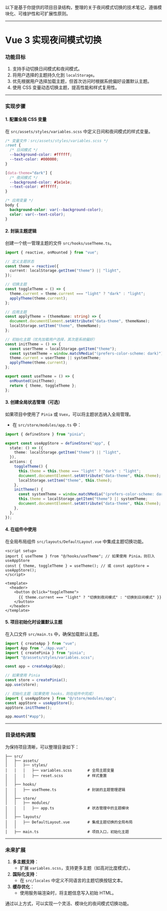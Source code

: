 以下是基于你提供的项目目录结构，整理的关于夜间模式切换的技术笔记，遵循模块化、可维护性和可扩展性原则。

---

# Vue 3 实现夜间模式切换

### **功能目标**
1. 支持手动切换日间模式和夜间模式。
2. 将用户选择的主题持久化到 `localStorage`。
3. 优先根据用户选择加载主题，但首次访问时根据系统偏好设置默认主题。
4. 使用 CSS 变量动态切换主题，提高性能和样式复用性。

---

### **实现步骤**

#### **1. 配置全局 CSS 变量**
在 `src/assets/styles/variables.scss` 中定义日间和夜间模式的样式变量。

```scss
/* 变量文件：src/assets/styles/variables.scss */
:root {
  /* 日间模式 */
  --background-color: #ffffff;
  --text-color: #000000;
}

[data-theme="dark"] {
  /* 夜间模式 */
  --background-color: #1e1e1e;
  --text-color: #ffffff;
}

/* 应用变量 */
body {
  background-color: var(--background-color);
  color: var(--text-color);
}
```

#### **2. 封装主题逻辑**
创建一个统一管理主题的文件 `src/hooks/useTheme.ts`。

```typescript
import { reactive, onMounted } from "vue";

// 定义主题状态
const theme = reactive({
  current: localStorage.getItem("theme") || "light",
});

// 切换主题
const toggleTheme = () => {
  theme.current = theme.current === "light" ? "dark" : "light";
  applyTheme(theme.current);
};

// 应用主题
const applyTheme = (themeName: string) => {
  document.documentElement.setAttribute("data-theme", themeName);
  localStorage.setItem("theme", themeName);
};

// 初始化主题（优先加载用户选择，其次是系统偏好）
const initTheme = () => {
  const userTheme = localStorage.getItem("theme");
  const systemTheme = window.matchMedia("(prefers-color-scheme: dark)").matches ? "dark" : "light";
  theme.current = userTheme || systemTheme;
  applyTheme(theme.current);
};

export const useTheme = () => {
  onMounted(initTheme);
  return { theme, toggleTheme };
};
```

#### **3. 创建全局状态管理（可选）**
如果项目中使用了 `Pinia` 或 `Vuex`，可以将主题状态纳入全局管理。

- 在 `src/store/modules/app.ts` 中：
```typescript
import { defineStore } from "pinia";

export const useAppStore = defineStore("app", {
  state: () => ({
    theme: localStorage.getItem("theme") || "light",
  }),
  actions: {
    toggleTheme() {
      this.theme = this.theme === "light" ? "dark" : "light";
      document.documentElement.setAttribute("data-theme", this.theme);
      localStorage.setItem("theme", this.theme);
    },
    initTheme() {
      const systemTheme = window.matchMedia("(prefers-color-scheme: dark)").matches ? "dark" : "light";
      this.theme = localStorage.getItem("theme") || systemTheme;
      document.documentElement.setAttribute("data-theme", this.theme);
    },
  },
});
```

#### **4. 在组件中使用**
在全局布局组件 `src/layouts/DefaultLayout.vue` 中集成主题切换功能。

```vue
<script setup>
import { useTheme } from "@/hooks/useTheme"; // 如果使用 Pinia，则引入 useAppStore
const { theme, toggleTheme } = useTheme(); // 或 const appStore = useAppStore();
</script>

<template>
  <header>
    <button @click="toggleTheme">
      {{ theme.current === "light" ? "切换到夜间模式" : "切换到日间模式" }}
    </button>
  </header>
</template>
```

#### **5. 项目初始化时设置默认主题**
在入口文件 `src/main.ts` 中，确保加载默认主题。

```typescript
import { createApp } from "vue";
import App from "./App.vue";
import { createPinia } from "pinia";
import "@/assets/styles/variables.scss";

const app = createApp(App);

// 如果使用 Pinia
const store = createPinia();
app.use(store);

// 初始化主题（如果使用 hooks，则在组件中完成）
import { useAppStore } from "@/store/modules/app";
const appStore = useAppStore();
appStore.initTheme();

app.mount("#app");
```

---

### **目录结构调整**
为保持项目清晰，可以整理目录如下：
```
├── src/
│   ├── assets/
│   │   ├── styles/
│   │   │   ├── variables.scss       # 全局主题变量
│   │   │   ├── reset.scss           # 样式重置
│   │
│   ├── hooks/
│   │   ├── useTheme.ts              # 封装的主题管理逻辑
│   │
│   ├── store/
│   │   ├── modules/
│   │   │   ├── app.ts               # 状态管理中的主题模块
│   │
│   ├── layouts/
│   │   ├── DefaultLayout.vue        # 集成主题切换的全局布局
│   │
│   ├── main.ts                      # 项目入口，初始化主题
```

---

### **未来扩展**
1. **多主题支持**：
   - 扩展 `variables.scss`，支持更多主题（如高对比度模式）。
2. **国际化支持**：
   - 在 `src/locales` 中定义不同语言的主题切换按钮文本。
3. **缓存优化**：
   - 使用服务端渲染时，将主题信息写入初始 HTML。

通过以上方式，可以实现一个灵活、模块化的夜间模式切换功能。